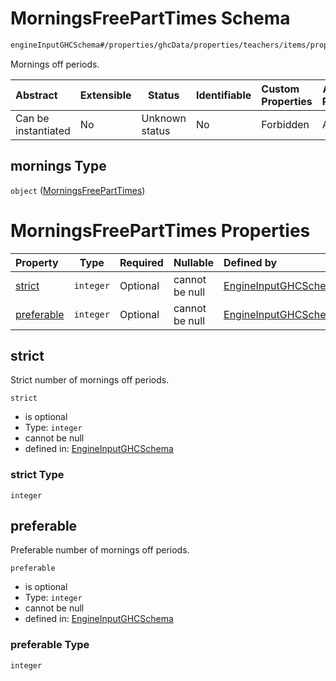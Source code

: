 # MorningsFreePartTimes Schema

```txt
engineInputGHCSchema#/properties/ghcData/properties/teachers/items/properties/settings/items/properties/freePartTimes/properties/mornings
```

Mornings off periods.


| Abstract            | Extensible | Status         | Identifiable | Custom Properties | Additional Properties | Access Restrictions | Defined In                                                         |
| :------------------ | ---------- | -------------- | ------------ | :---------------- | --------------------- | ------------------- | ------------------------------------------------------------------ |
| Can be instantiated | No         | Unknown status | No           | Forbidden         | Allowed               | none                | [ghc.schema.json\*](../out/ghc.schema.json "open original schema") |

## mornings Type

`object` ([MorningsFreePartTimes](ghc-properties-ghcdata-properties-teachers-teacher-properties-settings-periodsetting-properties-freeparttime-properties-morningsfreeparttimes.md))

# MorningsFreePartTimes Properties

| Property                  | Type      | Required | Nullable       | Defined by                                                                                                                                                                                                                                                                                                                                                       |
| :------------------------ | --------- | -------- | -------------- | :--------------------------------------------------------------------------------------------------------------------------------------------------------------------------------------------------------------------------------------------------------------------------------------------------------------------------------------------------------------- |
| [strict](#strict)         | `integer` | Optional | cannot be null | [EngineInputGHCSchema](ghc-properties-ghcdata-properties-teachers-teacher-properties-settings-periodsetting-properties-freeparttime-properties-morningsfreeparttimes-properties-strict.md "engineInputGHCSchema#/properties/ghcData/properties/teachers/items/properties/settings/items/properties/freePartTimes/properties/mornings/properties/strict")         |
| [preferable](#preferable) | `integer` | Optional | cannot be null | [EngineInputGHCSchema](ghc-properties-ghcdata-properties-teachers-teacher-properties-settings-periodsetting-properties-freeparttime-properties-morningsfreeparttimes-properties-preferable.md "engineInputGHCSchema#/properties/ghcData/properties/teachers/items/properties/settings/items/properties/freePartTimes/properties/mornings/properties/preferable") |

## strict

Strict number of mornings off periods.


`strict`

-   is optional
-   Type: `integer`
-   cannot be null
-   defined in: [EngineInputGHCSchema](ghc-properties-ghcdata-properties-teachers-teacher-properties-settings-periodsetting-properties-freeparttime-properties-morningsfreeparttimes-properties-strict.md "engineInputGHCSchema#/properties/ghcData/properties/teachers/items/properties/settings/items/properties/freePartTimes/properties/mornings/properties/strict")

### strict Type

`integer`

## preferable

Preferable number of mornings off periods.


`preferable`

-   is optional
-   Type: `integer`
-   cannot be null
-   defined in: [EngineInputGHCSchema](ghc-properties-ghcdata-properties-teachers-teacher-properties-settings-periodsetting-properties-freeparttime-properties-morningsfreeparttimes-properties-preferable.md "engineInputGHCSchema#/properties/ghcData/properties/teachers/items/properties/settings/items/properties/freePartTimes/properties/mornings/properties/preferable")

### preferable Type

`integer`
